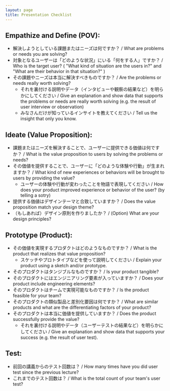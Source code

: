 ```yaml
---
layout: page
title: Presentation Checklist
---
```


## Empathize and Define (POV):
-  解決しようとしている課題またはニーズは何ですか？ / What are problems or needs you are solving?
-  対象となるユーザーは「どのような状況」にいる「何をする人」ですか？ / Who is the target user? ( "What kind of situation are the users in?" and "What are their behavior in that situation?" )
-  その課題やニーズは本当に解決すべきものですか？ / Are the problems or needs really worth solving?
    - それを裏付ける説明やデータ（インタビューや観察の結果など）を明らかにしてください / Give an explanation and show data that supports the problems or needs are really worth solving (e.g. the result of user interview or observation)
    - みなさんだけが知っているインサイトを教えてください / Tell us the insight that only you know.

## Ideate (Value Proposition):
-  課題またはニーズを解決することで、ユーザーに提供できる価値は何ですか？ / What is the value proposition to users by solving the problems or needs?
-  その価値を提供することで、ユーザーに「どのような体験や行動」が生まれますか？ / What kind of new experiences or behaviors will be brought to users by providing the value?
    - ユーザーの体験や行動が変わったことを物語で表現してください / How does your product improved experience or behavior of the user? (by telling a sotry)
-  提供する価値はデザインテーマと合致していますか？ / Does the value proposition match your design theme?
-  （もしあれば）デザイン原則を作りましたか？ / (Option) What are your design principles?

## Prototype (Product):
-  その価値を実現するプロダクトはどのようなものですか？ / What is the product that realizes that value proposition?
    - スケッチやプロトタイプなどを使って説明してください / Explain your product using a sketch and/or prototype.
-  そのプロダクトはタンジブルなものですか？ / Is your product tangible?
-  そのプロダクトにはエンジニアリング要素が入っていますか？ / Does your product include engineering elements?
-  そのプロダクトはチームで実現可能なものですか？ / Is the product feasible for your team?
-  そのプロダクトの類似製品と差別化要因は何ですか？ / What are similar products and what are the differentiating factors of your product?
-  そのプロダクトは本当に価値を提供していますか？ / Does the product successfully provide the value?
    - それを裏付ける説明やデータ（ユーザーテストの結果など）を明らかにしてください / Give an explanation and show data that supports your success (e.g. the result of user test).

## Test:
-  前回の講義からのテスト回数は？ / How many times have you did user test since the previous lecture?
-  これまでのテスト回数は？ / What is the total count of your team's user test?
